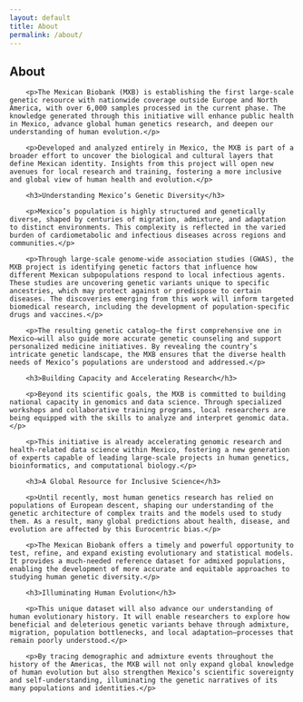 ```yaml
---
layout: default
title: About
permalink: /about/
---
```


<section id="about">
        <h2>About</h2>

        <p>The Mexican Biobank (MXB) is establishing the first large-scale genetic resource with nationwide coverage outside Europe and North America, with over 6,000 samples processed in the current phase. The knowledge generated through this initiative will enhance public health in Mexico, advance global human genetics research, and deepen our understanding of human evolution.</p>

        <p>Developed and analyzed entirely in Mexico, the MXB is part of a broader effort to uncover the biological and cultural layers that define Mexican identity. Insights from this project will open new avenues for local research and training, fostering a more inclusive and global view of human health and evolution.</p>

        <h3>Understanding Mexico’s Genetic Diversity</h3>

        <p>Mexico’s population is highly structured and genetically diverse, shaped by centuries of migration, admixture, and adaptation to distinct environments. This complexity is reflected in the varied burden of cardiometabolic and infectious diseases across regions and communities.</p>

        <p>Through large-scale genome-wide association studies (GWAS), the MXB project is identifying genetic factors that influence how different Mexican subpopulations respond to local infectious agents. These studies are uncovering genetic variants unique to specific ancestries, which may protect against or predispose to certain diseases. The discoveries emerging from this work will inform targeted biomedical research, including the development of population-specific drugs and vaccines.</p>

        <p>The resulting genetic catalog—the first comprehensive one in Mexico—will also guide more accurate genetic counseling and support personalized medicine initiatives. By revealing the country’s intricate genetic landscape, the MXB ensures that the diverse health needs of Mexico’s populations are understood and addressed.</p>

        <h3>Building Capacity and Accelerating Research</h3>

        <p>Beyond its scientific goals, the MXB is committed to building national capacity in genomics and data science. Through specialized workshops and collaborative training programs, local researchers are being equipped with the skills to analyze and interpret genomic data.</p>

        <p>This initiative is already accelerating genomic research and health-related data science within Mexico, fostering a new generation of experts capable of leading large-scale projects in human genetics, bioinformatics, and computational biology.</p>

        <h3>A Global Resource for Inclusive Science</h3>

        <p>Until recently, most human genetics research has relied on populations of European descent, shaping our understanding of the genetic architecture of complex traits and the models used to study them. As a result, many global predictions about health, disease, and evolution are affected by this Eurocentric bias.</p>

        <p>The Mexican Biobank offers a timely and powerful opportunity to test, refine, and expand existing evolutionary and statistical models. It provides a much-needed reference dataset for admixed populations, enabling the development of more accurate and equitable approaches to studying human genetic diversity.</p>

        <h3>Illuminating Human Evolution</h3>

        <p>This unique dataset will also advance our understanding of human evolutionary history. It will enable researchers to explore how beneficial and deleterious genetic variants behave through admixture, migration, population bottlenecks, and local adaptation—processes that remain poorly understood.</p>

        <p>By tracing demographic and admixture events throughout the history of the Americas, the MXB will not only expand global knowledge of human evolution but also strengthen Mexico’s scientific sovereignty and self-understanding, illuminating the genetic narratives of its many populations and identities.</p>
</section>